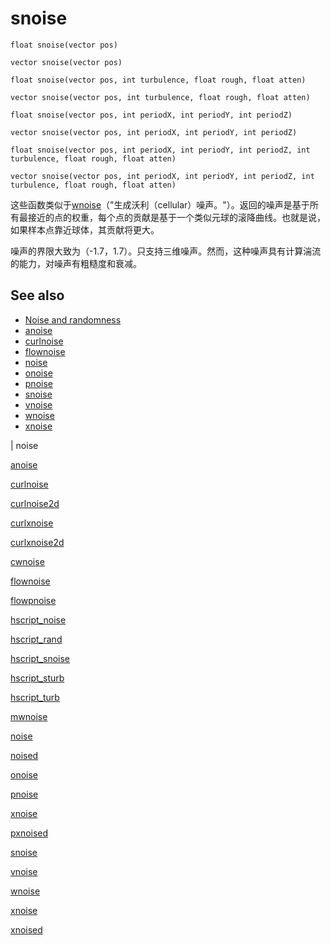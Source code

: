 # snoise

`float snoise(vector pos)`

`vector snoise(vector pos)`

`float snoise(vector pos, int turbulence, float rough, float atten)`

`vector snoise(vector pos, int turbulence, float rough, float atten)`

`float snoise(vector pos, int periodX, int periodY, int periodZ)`

`vector snoise(vector pos, int periodX, int periodY, int periodZ)`

`float snoise(vector pos, int periodX, int periodY, int periodZ, int turbulence, float rough, float atten)`

`vector snoise(vector pos, int periodX, int periodY, int periodZ, int turbulence, float rough, float atten)`

这些函数类似于[wnoise](wnoise.html)（"生成沃利（cellular）噪声。"）。返回的噪声是基于所有最接近的点的权重，每个点的贡献是基于一个类似元球的滚降曲线。也就是说，如果样本点靠近球体，其贡献将更大。

噪声的界限大致为（-1.7，1.7）。只支持三维噪声。然而，这种噪声具有计算湍流的能力，对噪声有粗糙度和衰减。

## See also

- [Noise and randomness](../random.html)
- [anoise](anoise.html)
- [curlnoise](curlnoise.html)
- [flownoise](flownoise.html)
- [noise](noise.html)
- [onoise](onoise.html)
- [pnoise](pnoise.html)
- [snoise](snoise.html)
- [vnoise](vnoise.html)
- [wnoise](wnoise.html)
- [xnoise](xnoise.html)

|
noise

[anoise](anoise.html)

[curlnoise](curlnoise.html)

[curlnoise2d](curlnoise2d.html)

[curlxnoise](curlxnoise.html)

[curlxnoise2d](curlxnoise2d.html)

[cwnoise](cwnoise.html)

[flownoise](flownoise.html)

[flowpnoise](flowpnoise.html)

[hscript_noise](hscript_noise.html)

[hscript_rand](hscript_rand.html)

[hscript_snoise](hscript_snoise.html)

[hscript_sturb](hscript_sturb.html)

[hscript_turb](hscript_turb.html)

[mwnoise](mwnoise.html)

[noise](noise.html)

[noised](noised.html)

[onoise](onoise.html)

[pnoise](pnoise.html)

[xnoise](pxnoise.html)

[pxnoised](pxnoised.html)

[snoise](snoise.html)

[vnoise](vnoise.html)

[wnoise](wnoise.html)

[xnoise](xnoise.html)

[xnoised](xnoised.html)
